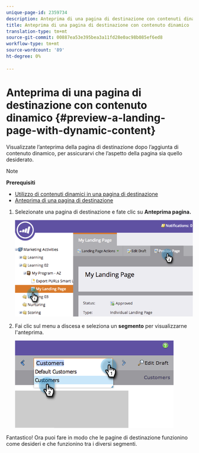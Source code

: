 ```yaml
---
unique-page-id: 2359734
description: Anteprima di una pagina di destinazione con contenuti dinamici - Documenti Marketo - Documentazione del prodotto
title: Anteprima di una pagina di destinazione con contenuto dinamico
translation-type: tm+mt
source-git-commit: 00887ea53e395bea3a11fd28e0ac98b085ef6ed8
workflow-type: tm+mt
source-wordcount: '89'
ht-degree: 0%

---
```



# Anteprima di una pagina di destinazione con contenuto dinamico {#preview-a-landing-page-with-dynamic-content}

Visualizzate l’anteprima della pagina di destinazione dopo l’aggiunta di contenuto dinamico, per assicurarvi che l’aspetto della pagina sia quello desiderato.

>[!NOTE]
>
>**Prerequisiti**
>
>* [Utilizzo di contenuti dinamici in una pagina di destinazione](../../../../product-docs/demand-generation/landing-pages/personalizing-landing-pages/use-dynamic-content-in-a-landing-page.md)
>* [Anteprima di una pagina di destinazione](preview-a-landing-page.md)

>



1. Selezionate una pagina di destinazione e fate clic su **Anteprima pagina.**

   ![](assets/image2014-9-17-16-3a9-3a55.png)

1. Fai clic sul menu a discesa e seleziona un **segmento** per visualizzarne l&#39;anteprima.

   ![](assets/image2014-9-25-15-3a34-3a40.png)

Fantastico! Ora puoi fare in modo che le pagine di destinazione funzionino come desideri e che funzionino tra i diversi segmenti.
